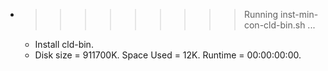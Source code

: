 * >>>>>>>>> Running inst-min-con-cld-bin.sh ...
  * Install cld-bin.
  * Disk size = 911700K. Space Used = 12K. Runtime = 00:00:00:00.
